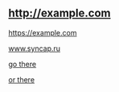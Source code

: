 http://example.com
--------------------
https://example.com

www.syncap.ru

[go there](http://google.com/)

[or there][1]

[1]:http://www.yandex.ru